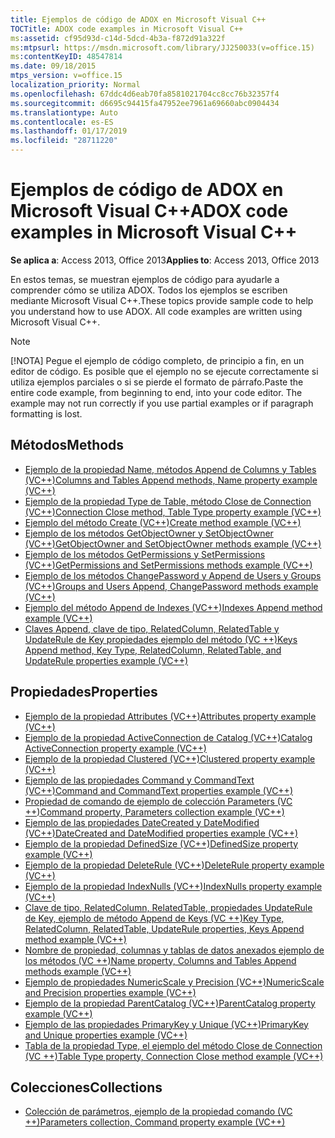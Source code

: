 ```yaml
---
title: Ejemplos de código de ADOX en Microsoft Visual C++
TOCTitle: ADOX code examples in Microsoft Visual C++
ms:assetid: cf95d93d-c14d-5dcd-4b3a-f872d91a322f
ms:mtpsurl: https://msdn.microsoft.com/library/JJ250033(v=office.15)
ms:contentKeyID: 48547814
ms.date: 09/18/2015
mtps_version: v=office.15
localization_priority: Normal
ms.openlocfilehash: 67ddc4d6eab70fa8581021704cc8cc76b32357f4
ms.sourcegitcommit: d6695c94415fa47952ee7961a69660abc0904434
ms.translationtype: Auto
ms.contentlocale: es-ES
ms.lasthandoff: 01/17/2019
ms.locfileid: "28711220"
---
```

# <a name="adox-code-examples-in-microsoft-visual-c"></a><span data-ttu-id="048ca-102">Ejemplos de código de ADOX en Microsoft Visual C++</span><span class="sxs-lookup"><span data-stu-id="048ca-102">ADOX code examples in Microsoft Visual C++</span></span>

<span data-ttu-id="048ca-103">**Se aplica a**: Access 2013, Office 2013</span><span class="sxs-lookup"><span data-stu-id="048ca-103">**Applies to**: Access 2013, Office 2013</span></span>

<span data-ttu-id="048ca-p101">En estos temas, se muestran ejemplos de código para ayudarle a comprender cómo se utiliza ADOX. Todos los ejemplos se escriben mediante Microsoft Visual C++.</span><span class="sxs-lookup"><span data-stu-id="048ca-p101">These topics provide sample code to help you understand how to use ADOX. All code examples are written using Microsoft Visual C++.</span></span>

> [!NOTE]
> <span data-ttu-id="048ca-p102">[!NOTA] Pegue el ejemplo de código completo, de principio a fin, en un editor de código. Es posible que el ejemplo no se ejecute correctamente si utiliza ejemplos parciales o si se pierde el formato de párrafo.</span><span class="sxs-lookup"><span data-stu-id="048ca-p102">Paste the entire code example, from beginning to end, into your code editor. The example may not run correctly if you use partial examples or if paragraph formatting is lost.</span></span>

## <a name="methods"></a><span data-ttu-id="048ca-108">Métodos</span><span class="sxs-lookup"><span data-stu-id="048ca-108">Methods</span></span>

- [<span data-ttu-id="048ca-109">Ejemplo de la propiedad Name, métodos Append de Columns y Tables (VC++)</span><span class="sxs-lookup"><span data-stu-id="048ca-109">Columns and Tables Append methods, Name property example (VC++)</span></span>](columns-and-tables-append-methods-name-property-example-vc.md)
- [<span data-ttu-id="048ca-110">Ejemplo de la propiedad Type de Table, método Close de Connection (VC++)</span><span class="sxs-lookup"><span data-stu-id="048ca-110">Connection Close method, Table Type property example (VC++)</span></span>](connection-close-method-table-type-property-example-vc.md)
- [<span data-ttu-id="048ca-111">Ejemplo del método Create (VC++)</span><span class="sxs-lookup"><span data-stu-id="048ca-111">Create method example (VC++)</span></span>](create-method-example-vc.md)
- [<span data-ttu-id="048ca-112">Ejemplo de los métodos GetObjectOwner y SetObjectOwner (VC++)</span><span class="sxs-lookup"><span data-stu-id="048ca-112">GetObjectOwner and SetObjectOwner methods example (VC++)</span></span>](getobjectowner-and-setobjectowner-methods-example-vc.md)
- [<span data-ttu-id="048ca-113">Ejemplo de los métodos GetPermissions y SetPermissions (VC++)</span><span class="sxs-lookup"><span data-stu-id="048ca-113">GetPermissions and SetPermissions methods example (VC++)</span></span>](getpermissions-and-setpermissions-methods-example-vc.md)
- [<span data-ttu-id="048ca-114">Ejemplo de los métodos ChangePassword y Append de Users y Groups (VC++)</span><span class="sxs-lookup"><span data-stu-id="048ca-114">Groups and Users Append, ChangePassword methods example (VC++)</span></span>](groups-and-users-append-changepassword-methods-example-vc.md)
- [<span data-ttu-id="048ca-115">Ejemplo del método Append de Indexes (VC++)</span><span class="sxs-lookup"><span data-stu-id="048ca-115">Indexes Append method example (VC++)</span></span>](indexes-append-method-example-vc.md)
- [<span data-ttu-id="048ca-116">Claves Append, clave de tipo, RelatedColumn, RelatedTable y UpdateRule de Key propiedades ejemplo del método (VC ++)</span><span class="sxs-lookup"><span data-stu-id="048ca-116">Keys Append method, Key Type, RelatedColumn, RelatedTable, and UpdateRule properties example (VC++)</span></span>](keys-append-method-key-type-relatedcolumn-relatedtable-and-updaterule-properties-example-vc.md)

## <a name="properties"></a><span data-ttu-id="048ca-117">Propiedades</span><span class="sxs-lookup"><span data-stu-id="048ca-117">Properties</span></span>

- [<span data-ttu-id="048ca-118">Ejemplo de la propiedad Attributes (VC++)</span><span class="sxs-lookup"><span data-stu-id="048ca-118">Attributes property example (VC++)</span></span>](attributes-property-example-vc.md)
- [<span data-ttu-id="048ca-119">Ejemplo de la propiedad ActiveConnection de Catalog (VC++)</span><span class="sxs-lookup"><span data-stu-id="048ca-119">Catalog ActiveConnection property example (VC++)</span></span>](catalog-activeconnection-property-example-vc.md)
- [<span data-ttu-id="048ca-120">Ejemplo de la propiedad Clustered (VC++)</span><span class="sxs-lookup"><span data-stu-id="048ca-120">Clustered property example (VC++)</span></span>](clustered-property-example-vc.md)
- [<span data-ttu-id="048ca-121">Ejemplo de las propiedades Command y CommandText (VC++)</span><span class="sxs-lookup"><span data-stu-id="048ca-121">Command and CommandText properties example (VC++)</span></span>](command-and-commandtext-properties-example-vc.md)
- [<span data-ttu-id="048ca-122">Propiedad de comando de ejemplo de colección Parameters (VC ++)</span><span class="sxs-lookup"><span data-stu-id="048ca-122">Command property, Parameters collection example (VC++)</span></span>](parameters-collection-command-property-example-vc.md)
- [<span data-ttu-id="048ca-123">Ejemplo de las propiedades DateCreated y DateModified (VC++)</span><span class="sxs-lookup"><span data-stu-id="048ca-123">DateCreated and DateModified properties example (VC++)</span></span>](datecreated-and-datemodified-properties-example-vc.md)
- [<span data-ttu-id="048ca-124">Ejemplo de la propiedad DefinedSize (VC++)</span><span class="sxs-lookup"><span data-stu-id="048ca-124">DefinedSize property example (VC++)</span></span>](definedsize-property-example-vc.md)
- [<span data-ttu-id="048ca-125">Ejemplo de la propiedad DeleteRule (VC++)</span><span class="sxs-lookup"><span data-stu-id="048ca-125">DeleteRule property example (VC++)</span></span>](deleterule-property-example-vc.md)
- [<span data-ttu-id="048ca-126">Ejemplo de la propiedad IndexNulls (VC++)</span><span class="sxs-lookup"><span data-stu-id="048ca-126">IndexNulls property example (VC++)</span></span>](indexnulls-property-example-vc.md)
- [<span data-ttu-id="048ca-127">Clave de tipo, RelatedColumn, RelatedTable, propiedades UpdateRule de Key, ejemplo de método Append de Keys (VC ++)</span><span class="sxs-lookup"><span data-stu-id="048ca-127">Key Type, RelatedColumn, RelatedTable, UpdateRule properties, Keys Append method example (VC++)</span></span>](keys-append-method-key-type-relatedcolumn-relatedtable-and-updaterule-properties-example-vc.md)
- [<span data-ttu-id="048ca-128">Nombre de propiedad, columnas y tablas de datos anexados ejemplo de los métodos (VC ++)</span><span class="sxs-lookup"><span data-stu-id="048ca-128">Name property, Columns and Tables Append methods example (VC++)</span></span>](columns-and-tables-append-methods-name-property-example-vc.md)
- [<span data-ttu-id="048ca-129">Ejemplo de propiedades NumericScale y Precision (VC++)</span><span class="sxs-lookup"><span data-stu-id="048ca-129">NumericScale and Precision properties example (VC++)</span></span>](numericscale-and-precision-properties-example-vc.md)
- [<span data-ttu-id="048ca-130">Ejemplo de la propiedad ParentCatalog (VC++)</span><span class="sxs-lookup"><span data-stu-id="048ca-130">ParentCatalog property example (VC++)</span></span>](parentcatalog-property-example-vc.md)
- [<span data-ttu-id="048ca-131">Ejemplo de las propiedades PrimaryKey y Unique (VC++)</span><span class="sxs-lookup"><span data-stu-id="048ca-131">PrimaryKey and Unique properties example (VC++)</span></span>](primarykey-and-unique-properties-example-vc.md)
- [<span data-ttu-id="048ca-132">Tabla de la propiedad Type, el ejemplo del método Close de Connection (VC ++)</span><span class="sxs-lookup"><span data-stu-id="048ca-132">Table Type property, Connection Close method example (VC++)</span></span>](connection-close-method-table-type-property-example-vc.md)

## <a name="collections"></a><span data-ttu-id="048ca-133">Colecciones</span><span class="sxs-lookup"><span data-stu-id="048ca-133">Collections</span></span>

- [<span data-ttu-id="048ca-134">Colección de parámetros, ejemplo de la propiedad comando (VC ++)</span><span class="sxs-lookup"><span data-stu-id="048ca-134">Parameters collection, Command property example (VC++)</span></span>](parameters-collection-command-property-example-vc.md)

